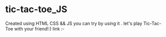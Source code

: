 # tic-tac-toe_JS
Created using HTML CSS && JS
you can try by using it . let's play Tic-Tac-Toe with your friend!:)
link :- 

